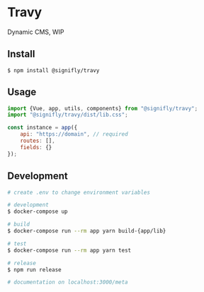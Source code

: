# Travy

Dynamic CMS, WIP

## Install

```
$ npm install @signifly/travy
```

## Usage

```js
import {Vue, app, utils, components} from "@signifly/travy";
import "@signifly/travy/dist/lib.css";

const instance = app({
	api: "https://domain", // required
	routes: [],
	fields: {}
});
```

## Development

```bash
# create .env to change environment variables

# development
$ docker-compose up

# build
$ docker-compose run --rm app yarn build-{app/lib}

# test
$ docker-compose run --rm app yarn test

# release
$ npm run release

# documentation on localhost:3000/meta
```
